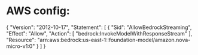 # AWS config:

{
    "Version": "2012-10-17",
    "Statement": [
        {
            "Sid": "AllowBedrockStreaming",
            "Effect": "Allow",
            "Action": [
                "bedrock:InvokeModelWithResponseStream"
            ],
            "Resource": "arn:aws:bedrock:us-east-1::foundation-model/amazon.nova-micro-v1:0"
        }
    ]
}